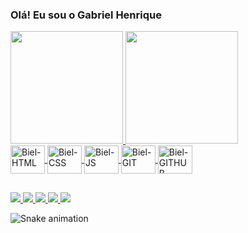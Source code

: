 ### Olá! Eu sou o Gabriel Henrique

<div class="stats">
  <a href="https://github.com/rafaballerini">
  <img height="180em" src="https://github-readme-stats.vercel.app/api?username=GabrielHenriqu&show_icons=true&theme=dark&include_all_commits=true&count_private=true&"/>
  <img height="180em" src="https://github-readme-stats.vercel.app/api/top-langs/?username=GabrielHenrique&layout=compact&langs_count=7&theme=dark"/>
</div>
  
<div class="icons">
  <img align="center" alt="Biel-HTML" height="45" width="55" style="max-width:100%;" src="https://cdn.jsdelivr.net/gh/devicons/devicon/icons/html5/html5-original.svg">
  <img align="center" alt="Biel-CSS" height="45" width="55" style="max-width:100%;" src="https://cdn.jsdelivr.net/gh/devicons/devicon/icons/css3/css3-original.svg">
  <img align="center" alt="Biel-JS" height="45" width="55" style="max-width:100%;" src="https://cdn.jsdelivr.net/gh/devicons/devicon/icons/javascript/javascript-original.svg">
  <img align="center" alt="Biel-GIT" height="45" width="55" style="max-width:100%;" src="https://cdn.jsdelivr.net/gh/devicons/devicon/icons/git/git-original.svg">
  <img align="center" alt="Biel-GITHUB" height="45" width="55" style="max-width:100%;" src="https://cdn.jsdelivr.net/gh/devicons/devicon/icons/github/github-original.svg">
</div>

##
  
<div class="badges">
  <a href="https://www.youtube.com/channel/UChED3bAF549-8rjIWGdcWVw" target="_blank"> <img src="https://img.shields.io/badge/YouTube-FF0000?style=for-the-badge&logo=youtube&logoColor=white"> </a>
  <a href="" target="_blank"> <img src="https://img.shields.io/badge/Twitch-9146FF?style=for-the-badge&logo=twitch&logoColor=white"> </a>
  <a href="https://www.instagram.com/gabrieelfarias_/" target="_blank"> <img src="https://img.shields.io/badge/Instagram-E4405F?style=for-the-badge&logo=instagram&logoColor=white"> </a>
  <a href="" target="_blank"> <img src="https://img.shields.io/badge/Gmail-D14836?style=for-the-badge&logo=gmail&logoColor=white"> </a>
  <a href="" target="_blank"> <img src="https://img.shields.io/badge/LinkedIn-0077B5?style=for-the-badge&logo=linkedin&logoColor=white"> </a>
</div>
  
  ![Snake animation](https://github.com/GabrielHenrique/GabrielHenrique/blob/output/github-contribution-grid-snake.svg)
  
  
  
  
  
  
  
  
  
  
  
  
  
  
  
  

